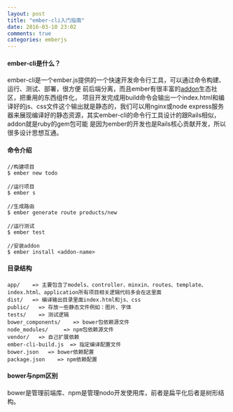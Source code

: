 ```yaml
---
layout: post
title: "ember-cli入门指南"
date: 2016-03-10 23:02
comments: true
categories: emberjs
---
```


#### ember-cli是什么？
  ember-cli是一个ember.js提供的一个快速开发命令行工具，可以通过命令构建、运行、测试、部署，很方便
前后端分离，而且ember有很丰富的[addon](https://www.emberaddons.com/)生态社区，把重用的东西组件化，
项目开发完成用build命令会输出一个index.html和编译好的js、css文件这个输出就是静态的，我们可以用nginx或node express服务器来展现编译好的静态资源，其实ember-cli的命令行工具设计的跟Rails相似，addon就是ruby的gem包可能
是因为ember的开发也是Rails核心贡献开发，所以很多设计思想互通。


#### 命令介绍
  
    //构建项目
    $ ember new todo

    //运行项目
    $ ember s

    //生成路由
    $ ember generate route products/new

    //运行测试
    $ ember test

    //安装addon
    $ ember install <addon-name>

#### 目录结构

    app/    => 主要包含了models、controller、minxin、routes、template、index.html、application所有项目相关逻辑代码多会在这里面
    dist/   => 编译输出目录里面index.html和js、css
    public/   => 存放一些静态文件例如：图片、字体
    tests/    => 测试逻辑
    bower_components/    => bower包依赖源文件
    node_modules/     => npm包依赖源文件
    vendor/   => 自己扩展依赖
    ember-cli-build.js  => 指定编译配置文件
    bower.json   => bower依赖配置
    package.json    => npm依赖配置

#### bower与npm区别
  bower是管理前端库、npm是管理nodo开发使用库，前者是扁平化后者是树形结构。
